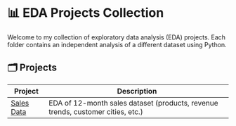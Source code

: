# 📊 EDA Projects Collection

Welcome to my collection of exploratory data analysis (EDA) projects. Each folder contains an independent analysis of a different dataset using Python.

## 🗂 Projects

| Project                    | Description                                                                     |
| -------------------------- | ------------------------------------------------------------------------------- |
| [Sales Data](./sales-data) | EDA of 12-month sales dataset (products, revenue trends, customer cities, etc.) |
